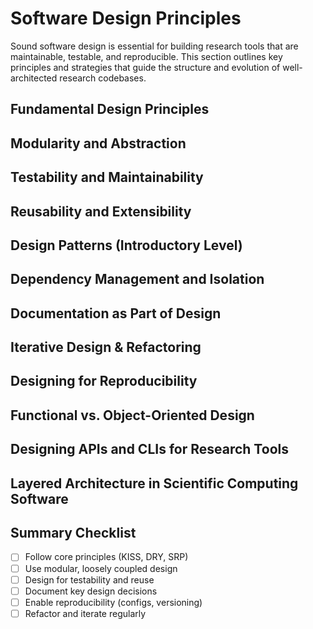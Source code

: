 # Software Design Principles

Sound software design is essential for building research tools that are maintainable, testable, and reproducible. This section outlines key principles and strategies that guide the structure and evolution of well-architected research codebases.

## Fundamental Design Principles

## Modularity and Abstraction

## Testability and Maintainability

## Reusability and Extensibility

## Design Patterns (Introductory Level)

## Dependency Management and Isolation

## Documentation as Part of Design

## Iterative Design & Refactoring

## Designing for Reproducibility

## Functional vs. Object-Oriented Design

## Designing APIs and CLIs for Research Tools

## Layered Architecture in Scientific Computing Software

## Summary Checklist

- [ ] Follow core principles (KISS, DRY, SRP)  
- [ ] Use modular, loosely coupled design  
- [ ] Design for testability and reuse  
- [ ] Document key design decisions  
- [ ] Enable reproducibility (configs, versioning)  
- [ ] Refactor and iterate regularly  
